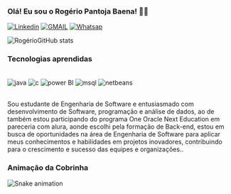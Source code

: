
### Olá! Eu sou o Rogério Pantoja Baena! 👋🏾

[![Linkedin](https://img.shields.io/badge/LinkedIn-0077B5?style=for-the-badge&logo=linkedin&logoColor=white)](https://www.linkedin.com/in/rog%C3%A9rio-baena-14637a65/)
[![GMAIL](https://img.shields.io/badge/Gmail-D14836?style=for-the-badge&logo=gmail&logoColor=white)](https://mail.google.com/mail/u/1/#inbox)
[![Whatsap](https://img.shields.io/badge/WhatsApp-25D366?style=for-the-badge&logo=whatsapp&logoColor=white)](https://web.whatsapp.com/)

![RogérioGitHub stats](https://github-readme-stats.vercel.app/api?username=rogeriopbaena&show_icons=true&theme=dracula)

### Tecnologias aprendidas

<div style="diplay: inline_block"><br/>
<img align="center" alt="java" src="https://img.shields.io/badge/Java-ED8B00?style=for-the-badge&logo=openjdk&logoColor=white" />
<img align="center" alt="c" src="https://img.shields.io/badge/C-00599C?style=for-the-badge&logo=c&logoColor=white" />
<img align="center" alt="power BI" src="https://img.shields.io/badge/Power%20BI-Certified-brightgreen" />
<img align="center" alt="msql" src="https://img.shields.io/badge/MySQL-00000F?style=for-the-badge&logo=mysql&logoColor=white" />
<img align="center" alt="netbeans" src="https://img.shields.io/badge/NetBeans-blue" />
</div><br/>

Sou estudante de Engenharia de Software e entusiasmado com desenvolvimento de Software, programação e análise de dados, ao de também estou participando do programa One Oracle Next Education em pareceria com alura, aonde escolhi pela formação de Back-end, estou em busca de oportunidades na área de Engenharia de Software para aplicar meus conhecimentos e habilidades em projetos inovadores, contribuindo para o crescimento e sucesso das equipes e organizações..

### Animação da Cobrinha

![Snake animation](https://github.com/Rogeriopbaena/rogeriopbaena/blob/main/github-snake.svg)


